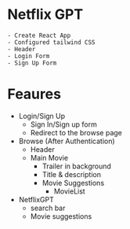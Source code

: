 # Netflix GPT
    - Create React App
    - Configured tailwind CSS
    - Header
    - Login Form
    - Sign Up Form

# Feaures
- Login/Sign Up
    - Sign In/Sign up form
    - Redirect to the browse page
- Browse (After Authentication)
    - Header
    - Main Movie
        - Trailer in background
        - Title & description
        - Movie Suggestions
            - MovieList
- NetflixGPT
    - search bar
    - Movie suggestions